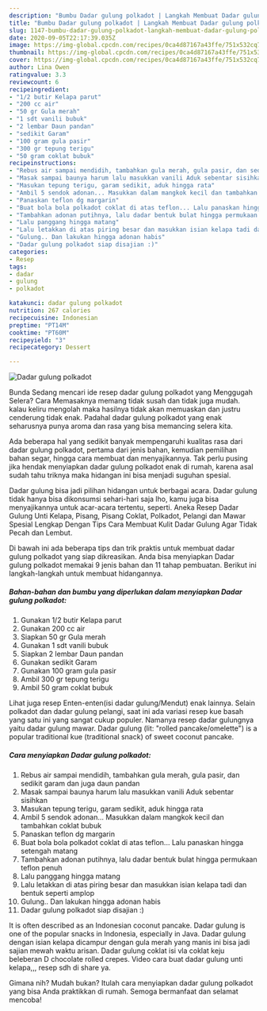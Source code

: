 ```yaml
---
description: "Bumbu Dadar gulung polkadot | Langkah Membuat Dadar gulung polkadot Yang Sedap"
title: "Bumbu Dadar gulung polkadot | Langkah Membuat Dadar gulung polkadot Yang Sedap"
slug: 1147-bumbu-dadar-gulung-polkadot-langkah-membuat-dadar-gulung-polkadot-yang-sedap
date: 2020-09-05T22:17:39.035Z
image: https://img-global.cpcdn.com/recipes/0ca4d87167a43ffe/751x532cq70/dadar-gulung-polkadot-foto-resep-utama.jpg
thumbnail: https://img-global.cpcdn.com/recipes/0ca4d87167a43ffe/751x532cq70/dadar-gulung-polkadot-foto-resep-utama.jpg
cover: https://img-global.cpcdn.com/recipes/0ca4d87167a43ffe/751x532cq70/dadar-gulung-polkadot-foto-resep-utama.jpg
author: Lina Owen
ratingvalue: 3.3
reviewcount: 6
recipeingredient:
- "1/2 butir Kelapa parut"
- "200 cc air"
- "50 gr Gula merah"
- "1 sdt vanili bubuk"
- "2 lembar Daun pandan"
- "sedikit Garam"
- "100 gram gula pasir"
- "300 gr tepung terigu"
- "50 gram coklat bubuk"
recipeinstructions:
- "Rebus air sampai mendidih, tambahkan gula merah, gula pasir, dan sedikit garam dan juga daun pandan"
- "Masak sampai baunya harum lalu masukkan vanili Aduk sebentar sisihkan"
- "Masukan tepung terigu, garam sedikit, aduk hingga rata"
- "Ambil 5 sendok adonan... Masukkan dalam mangkok kecil dan tambahkan coklat bubuk"
- "Panaskan teflon dg margarin"
- "Buat bola bola polkadot coklat di atas teflon... Lalu panaskan hingga setengah matang"
- "Tambahkan adonan putihnya, lalu dadar bentuk bulat hingga permukaan teflon penuh"
- "Lalu panggang hingga matang"
- "Lalu letakkan di atas piring besar dan masukkan isian kelapa tadi dan bentuk seperti amplop"
- "Gulung.. Dan lakukan hingga adonan habis"
- "Dadar gulung polkadot siap disajian :)"
categories:
- Resep
tags:
- dadar
- gulung
- polkadot

katakunci: dadar gulung polkadot 
nutrition: 267 calories
recipecuisine: Indonesian
preptime: "PT14M"
cooktime: "PT60M"
recipeyield: "3"
recipecategory: Dessert

---
```



![Dadar gulung polkadot](https://img-global.cpcdn.com/recipes/0ca4d87167a43ffe/751x532cq70/dadar-gulung-polkadot-foto-resep-utama.jpg)

Bunda Sedang mencari ide resep dadar gulung polkadot yang Menggugah Selera? Cara Memasaknya memang tidak susah dan tidak juga mudah. kalau keliru mengolah maka hasilnya tidak akan memuaskan dan justru cenderung tidak enak. Padahal dadar gulung polkadot yang enak seharusnya punya aroma dan rasa yang bisa memancing selera kita.

Ada beberapa hal yang sedikit banyak mempengaruhi kualitas rasa dari dadar gulung polkadot, pertama dari jenis bahan, kemudian pemilihan bahan segar, hingga cara membuat dan menyajikannya. Tak perlu pusing jika hendak menyiapkan dadar gulung polkadot enak di rumah, karena asal sudah tahu triknya maka hidangan ini bisa menjadi suguhan spesial.

Dadar gulung bisa jadi pilihan hidangan untuk berbagai acara. Dadar gulung tidak hanya bisa dikonsumsi sehari-hari saja lho, kamu juga bisa menyajikannya untuk acar-acara tertentu, seperti. Aneka Resep Dadar Gulung Unti Kelapa, Pisang, Pisang Coklat, Polkadot, Pelangi dan Mawar Spesial Lengkap Dengan Tips Cara Membuat Kulit Dadar Gulung Agar Tidak Pecah dan Lembut.


Di bawah ini ada beberapa tips dan trik praktis untuk membuat dadar gulung polkadot yang siap dikreasikan. Anda bisa menyiapkan Dadar gulung polkadot memakai 9 jenis bahan dan 11 tahap pembuatan. Berikut ini langkah-langkah untuk membuat hidangannya.

<!--inarticleads1-->

##### Bahan-bahan dan bumbu yang diperlukan dalam menyiapkan Dadar gulung polkadot:

1. Gunakan 1/2 butir Kelapa parut
1. Gunakan 200 cc air
1. Siapkan 50 gr Gula merah
1. Gunakan 1 sdt vanili bubuk
1. Siapkan 2 lembar Daun pandan
1. Gunakan sedikit Garam
1. Gunakan 100 gram gula pasir
1. Ambil 300 gr tepung terigu
1. Ambil 50 gram coklat bubuk


Lihat juga resep Enten-enten(isi dadar gulung/Mendut) enak lainnya. Selain polkadot dan dadar gulung pelangi, saat ini ada variasi resep kue basah yang satu ini yang sangat cukup populer. Namanya resep dadar gulungnya yaitu dadar gulung mawar. Dadar gulung (lit: &#34;rolled pancake/omelette&#34;) is a popular traditional kue (traditional snack) of sweet coconut pancake. 

<!--inarticleads2-->

##### Cara menyiapkan Dadar gulung polkadot:

1. Rebus air sampai mendidih, tambahkan gula merah, gula pasir, dan sedikit garam dan juga daun pandan
1. Masak sampai baunya harum lalu masukkan vanili Aduk sebentar sisihkan
1. Masukan tepung terigu, garam sedikit, aduk hingga rata
1. Ambil 5 sendok adonan... Masukkan dalam mangkok kecil dan tambahkan coklat bubuk
1. Panaskan teflon dg margarin
1. Buat bola bola polkadot coklat di atas teflon... Lalu panaskan hingga setengah matang
1. Tambahkan adonan putihnya, lalu dadar bentuk bulat hingga permukaan teflon penuh
1. Lalu panggang hingga matang
1. Lalu letakkan di atas piring besar dan masukkan isian kelapa tadi dan bentuk seperti amplop
1. Gulung.. Dan lakukan hingga adonan habis
1. Dadar gulung polkadot siap disajian :)


It is often described as an Indonesian coconut pancake. Dadar gulung is one of the popular snacks in Indonesia, especially in Java. Dadar gulung dengan isian kelapa dicampur dengan gula merah yang manis ini bisa jadi sajian mewah waktu arisan. Dadar gulung coklat isi vla coklat keju beleberan D chocolate rolled crepes. Video cara buat dadar gulung unti kelapa,,, resep sdh di share ya. 

Gimana nih? Mudah bukan? Itulah cara menyiapkan dadar gulung polkadot yang bisa Anda praktikkan di rumah. Semoga bermanfaat dan selamat mencoba!
